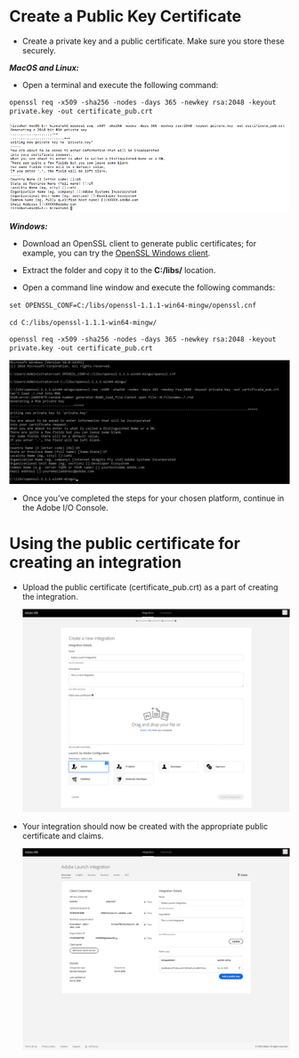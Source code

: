 # Create a Public Key Certificate

- Create a private key and a public certificate. Make sure you store these securely.

_**MacOS and Linux:**_

- Open a terminal and execute the following command:  

```
openssl req -x509 -sha256 -nodes -days 365 -newkey rsa:2048 -keyout private.key -out certificate_pub.crt
```


<kbd>![Generate public certificate](../Images/auth_jwtqs_00.png "Generate Public certificate")</kbd>

_**Windows:**_

- Download an OpenSSL client to generate public certificates; for example, you can try the [OpenSSL Windows client](https://bintray.com/vszakats/generic/download_file?file_path=openssl-1.1.1-win64-mingw.zip).

- Extract the folder and copy it to the **C:/libs/** location.

- Open a command line window and execute the following commands:

`set OPENSSL_CONF=C:/libs/openssl-1.1.1-win64-mingw/openssl.cnf`

`cd C:/libs/openssl-1.1.1-win64-mingw/`

```
openssl req -x509 -sha256 -nodes -days 365 -newkey rsa:2048 -keyout private.key -out certificate_pub.crt
```

<kbd>![Generate public certificate windows](../Images/auth_jwtqs_000.png "Generate Public certificate windows")</kbd>

- Once you&rsquo;ve completed the steps for your chosen platform, continue in the Adobe I/O Console.

# Using the public certificate for creating an integration

- Upload the public certificate (certificate_pub.crt) as a part of creating the integration.

    <kbd>![Upload public certificate](../Images/auth_jwtqs_03.png "Upload public certificate")</kbd>

- Your integration should now be created with the appropriate public certificate and claims.

    <kbd>![Integration created](../Images/auth_jwtqs_04.png "Integration created")</kbd>

